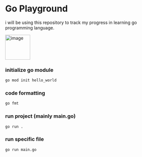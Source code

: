 # Go Playground
i will be using this repository to track my progress in learning go programming language.

<img src="https://github.com/user-attachments/assets/e736be93-7f8b-45ad-9ef2-4a325e75e72f" title="Go" alt="image" height="80" />


### initialize go module
```sh
go mod init hello_world
```

### code formatting
```sh
go fmt
```

### run project (mainly main.go)
```sh
go run .
```

### run specific file
```sh
go run main.go
```
